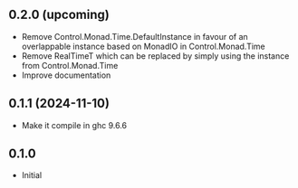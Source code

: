## 0.2.0 (upcoming)
  * Remove Control.Monad.Time.DefaultInstance in favour of an overlappable instance based on MonadIO in Control.Monad.Time
  * Remove RealTimeT which can be replaced by simply using the instance from Control.Monad.Time
  * Improve documentation

## 0.1.1 (2024-11-10)

  * Make it compile in ghc 9.6.6

## 0.1.0

  * Initial
